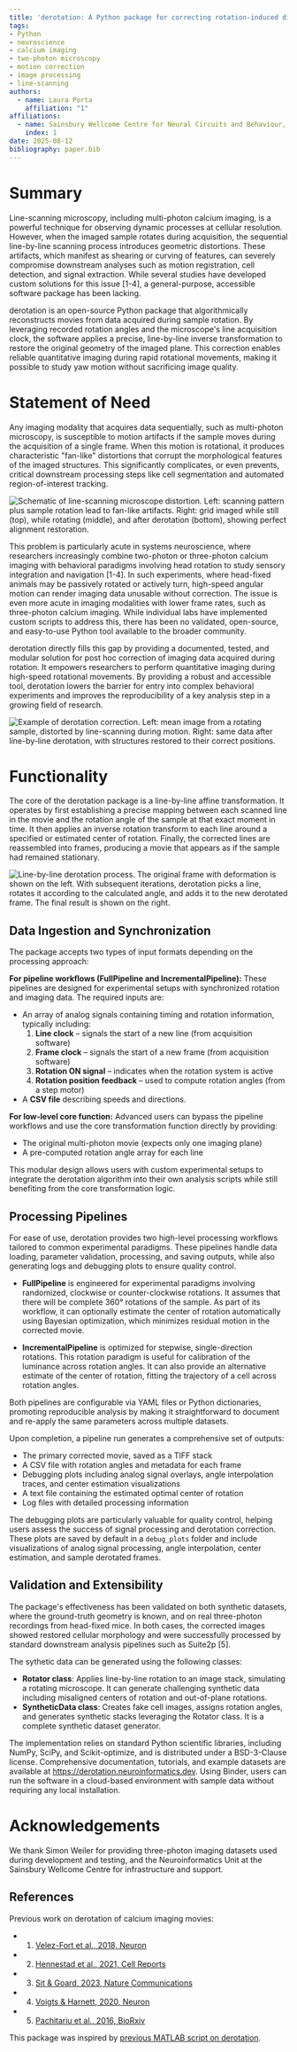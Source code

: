 ```yaml
---
title: 'derotation: A Python package for correcting rotation-induced distortions in line-scanning microscopy'
tags:
- Python
- neuroscience
- calcium imaging
- two-photon microscopy
- motion correction
- image processing
- line-scanning
authors:
  - name: Laura Porta
    affiliation: "1"
affiliations:
  - name: Sainsbury Wellcome Centre for Neural Circuits and Behaviour, University College London, UK
    index: 1
date: 2025-08-12
bibliography: paper.bib
---
```


# Summary

Line-scanning microscopy, including multi-photon calcium imaging, is a powerful technique for observing dynamic processes at cellular resolution. However, when the imaged sample rotates during acquisition, the sequential line-by-line scanning process introduces geometric distortions. These artifacts, which manifest as shearing or curving of features, can severely compromise downstream analyses such as motion registration, cell detection, and signal extraction. While several studies have developed custom solutions for this issue [1-4], a general-purpose, accessible software package has been lacking.

derotation is an open-source Python package that algorithmically reconstructs movies from data acquired during sample rotation. By leveraging recorded rotation angles and the microscope's line acquisition clock, the software applies a precise, line-by-line inverse transformation to restore the original geometry of the imaged plane. This correction enables reliable quantitative imaging during rapid rotational movements, making it possible to study yaw motion without sacrificing image quality.


# Statement of Need

Any imaging modality that acquires data sequentially, such as multi-photon microscopy, is susceptible to motion artifacts if the sample moves during the acquisition of a single frame. When this motion is rotational, it produces characteristic "fan-like" distortions that corrupt the morphological features of the imaged structures. This significantly complicates, or even prevents, critical downstream processing steps like cell segmentation and automated region-of-interest tracking.

![Schematic of line-scanning microscope distortion. Left: scanning pattern plus sample rotation lead to fan-like artifacts. Right: grid imaged while still (top), while rotating (middle), and after derotation (bottom), showing perfect alignment restoration.](figure1.png)

This problem is particularly acute in systems neuroscience, where researchers increasingly combine two-photon or three-photon calcium imaging with behavioral paradigms involving head rotation to study sensory integration and navigation [1-4]. In such experiments, where head-fixed animals may be passively rotated or actively turn, high-speed angular motion can render imaging data unusable without correction. The issue is even more acute in imaging modalities with lower frame rates, such as three-photon calcium imaging. While individual labs have implemented custom scripts to address this, there has been no validated, open-source, and easy-to-use Python tool available to the broader community.

derotation directly fills this gap by providing a documented, tested, and modular solution for post hoc correction of imaging data acquired during rotation. It empowers researchers to perform quantitative imaging during high-speed rotational movements. By providing a robust and accessible tool, derotation lowers the barrier for entry into complex behavioral experiments and improves the reproducibility of a key analysis step in a growing field of research.

![Example of derotation correction. Left: mean image from a rotating sample, distorted by line-scanning during motion. Right: same data after line-by-line derotation, with structures restored to their correct positions.](figure2.png)

# Functionality
The core of the derotation package is a line-by-line affine transformation. It operates by first establishing a precise mapping between each scanned line in the movie and the rotation angle of the sample at that exact moment in time. It then applies an inverse rotation transform to each line around a specified or estimated center of rotation. Finally, the corrected lines are reassembled into frames, producing a movie that appears as if the sample had remained stationary.

![Line-by-line derotation process. The original frame with deformation is shown on the left. With subsequent iterations, derotation picks a line, rotates it according to the calculated angle, and adds it to the new derotated frame. The final result is shown on the right.](figure3.gif)

## Data Ingestion and Synchronization
The package accepts two types of input formats depending on the processing approach:

**For pipeline workflows (FullPipeline and IncrementalPipeline):**
These pipelines are designed for experimental setups with synchronized rotation and imaging data. The required inputs are:
- An array of analog signals containing timing and rotation information, typically including:
  1. **Line clock** – signals the start of a new line (from acquisition software)
  2. **Frame clock** – signals the start of a new frame (from acquisition software) 
  3. **Rotation ON signal** – indicates when the rotation system is active
  4. **Rotation position feedback** – used to compute rotation angles (from a step motor)
- A **CSV file** describing speeds and directions.

**For low-level core function:**
Advanced users can bypass the pipeline workflows and use the core transformation function directly by providing:
- The original multi-photon movie (expects only one imaging plane)
- A pre-computed rotation angle array for each line

This modular design allows users with custom experimental setups to integrate the derotation algorithm into their own analysis scripts while still benefiting from the core transformation logic.

## Processing Pipelines
For ease of use, derotation provides two high-level processing workflows tailored to common experimental paradigms. These pipelines handle data loading, parameter validation, processing, and saving outputs, while also generating logs and debugging plots to ensure quality control.

- **FullPipeline** is engineered for experimental paradigms involving randomized, clockwise or counter-clockwise rotations. It assumes that there will be complete 360° rotations of the sample. As part of its workflow, it can optionally estimate the center of rotation automatically using Bayesian optimization, which minimizes residual motion in the corrected movie.

- **IncrementalPipeline** is optimized for stepwise, single-direction rotations. This rotation paradigm is useful for calibration of the luminance across rotation angles. It can also provide an alternative estimate of the center of rotation, fitting the trajectory of a cell across rotation angles.

Both pipelines are configurable via YAML files or Python dictionaries, promoting reproducible analysis by making it straightforward to document and re-apply the same parameters across multiple datasets.

Upon completion, a pipeline run generates a comprehensive set of outputs:

- The primary corrected movie, saved as a TIFF stack
- A CSV file with rotation angles and metadata for each frame
- Debugging plots including analog signal overlays, angle interpolation traces, and center estimation visualizations
- A text file containing the estimated optimal center of rotation
- Log files with detailed processing information

The debugging plots are particularly valuable for quality control, helping users assess the success of signal processing and derotation correction. These plots are saved by default in a `debug_plots` folder and include visualizations of analog signal processing, angle interpolation, center estimation, and sample derotated frames.

## Validation and Extensibility
The package's effectiveness has been validated on both synthetic datasets, where the ground-truth geometry is known, and on real three-photon recordings from head-fixed mice. In both cases, the corrected images showed restored cellular morphology and were successfully processed by standard downstream analysis pipelines such as Suite2p [5].

The sythetic data can be generated using the following classes:
- **Rotator class**: Applies line-by-line rotation to an image stack, simulating a rotating microscope. It can generate challenging synthetic data including misaligned centers of rotation and out-of-plane rotations.
- **SyntheticData class**: Creates fake cell images, assigns rotation angles, and generates synthetic stacks leveraging the Rotator class. It is a complete synthetic dataset generator.

The implementation relies on standard Python scientific libraries, including NumPy, SciPy, and Scikit-optimize, and is distributed under a BSD-3-Clause license. Comprehensive documentation, tutorials, and example datasets are available at https://derotation.neuroinformatics.dev. Using Binder, users can run the software in a cloud-based environment with sample data without requiring any local installation.

# Acknowledgements

We thank Simon Weiler for providing three-photon imaging datasets used during development and testing, and the Neuroinformatics Unit at the Sainsbury Wellcome Centre for infrastructure and support.

## References
Previous work on derotation of calcium imaging movies:
- 1. [Velez-Fort et al., 2018, Neuron](https://doi.org/10.1016/j.neuron.2018.02.023)
- 2. [Hennestad et al., 2021, Cell Reports](https://doi.org/10.1016/j.celrep.2021.110134)
- 3. [Sit & Goard, 2023, Nature Communications](https://doi.org/10.1038/s41467-023-37704-5)
- 4. [Voigts & Harnett, 2020, Neuron](https://doi.org/10.1016/j.neuron.2019.10.016)
- 5. [Pachitariu et al., 2016, BioRxiv](https://doi.org/10.1016/j.neuron.2017.07.007)

This package was inspired by [previous MATLAB script on derotation](https://github.com/jvoigts/rotating-2p-image-correction).
